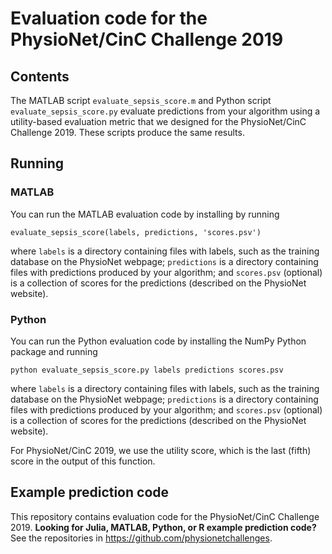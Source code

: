 # Evaluation code for the PhysioNet/CinC Challenge 2019

## Contents

The MATLAB script `evaluate_sepsis_score.m` and Python script `evaluate_sepsis_score.py` evaluate predictions from your algorithm using a utility-based evaluation metric that we designed for the PhysioNet/CinC Challenge 2019.  These scripts produce the same results.

## Running

### MATLAB

You can run the MATLAB evaluation code by installing by running

    evaluate_sepsis_score(labels, predictions, 'scores.psv')

where `labels` is a directory containing files with labels, such as the training database on the PhysioNet webpage; `predictions` is a directory containing files with predictions produced by your algorithm; and `scores.psv` (optional) is a collection of scores for the predictions (described on the PhysioNet website).

### Python

You can run the Python evaluation code by installing the NumPy Python package and running

    python evaluate_sepsis_score.py labels predictions scores.psv

where `labels` is a directory containing files with labels, such as the training database on the PhysioNet webpage; `predictions` is a directory containing files with predictions produced by your algorithm; and `scores.psv` (optional) is a collection of scores for the predictions (described on the PhysioNet website).

For PhysioNet/CinC 2019, we use the utility score, which is the last (fifth) score in the output of this function.

## Example prediction code

This repository contains evaluation code for the PhysioNet/CinC Challenge 2019.  **Looking for Julia, MATLAB, Python, or R example prediction code?**  See the repositories in <https://github.com/physionetchallenges>.
